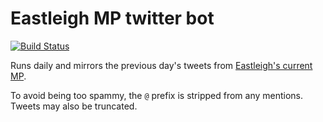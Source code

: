# Eastleigh MP twitter bot

[![Build Status](https://travis-ci.com/OpenEastleigh/eastleighmp.svg?branch=master)](https://travis-ci.com/OpenEastleigh/eastleighmp)

Runs daily and mirrors the previous day's tweets from [Eastleigh's current MP](https://twitter.com/i/lists/205321132?s=09).

To avoid being too spammy, the `@` prefix is stripped from any mentions. Tweets may also be truncated.

